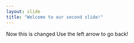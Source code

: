 ```yaml
---
layout: slide
title: "Welcome to our second slide!"
---
```

Now this is changed
Use the left arrow to go back!
